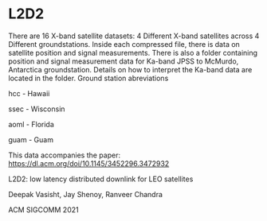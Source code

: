 # L2D2
There are 16 X-band satellite datasets: 4 Different X-band satellites across 4 Different groundstations.
Inside each compressed file, there is data on satellite position and signal measurements.
There is also a folder containing position and signal measurement data for Ka-band JPSS to McMurdo, Antarctica groundstation. 
Details on how to interpret the Ka-band data are located in the folder.
Ground station abreviations

hcc - Hawaii

ssec - Wisconsin

aoml - Florida

guam - Guam

This data accompanies the paper: https://dl.acm.org/doi/10.1145/3452296.3472932

L2D2: low latency distributed downlink for LEO satellites

Deepak Vasisht, Jay Shenoy, Ranveer Chandra

ACM SIGCOMM 2021
